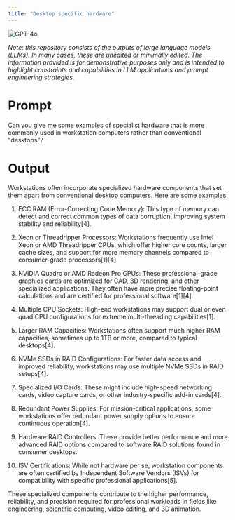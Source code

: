 ```yaml
---
title: "Desktop specific hardware"
---
```

![GPT-4o](https://img.shields.io/badge/GPT--4o-3333FF?style=for-the-badge&logo=openai&logoColor=white)



*Note: this repository consists of the outputs of large language models (LLMs). In many cases, these are unedited or minimally edited. The information provided is for demonstrative purposes only and is intended to highlight constraints and capabilities in LLM applications and prompt engineering strategies.*


# Prompt

Can you give me some examples of specialist hardware that is more commonly used in workstation computers rather than conventional "desktops"?

# Output

Workstations often incorporate specialized hardware components that set them apart from conventional desktop computers. Here are some examples:

1. ECC RAM (Error-Correcting Code Memory): This type of memory can detect and correct common types of data corruption, improving system stability and reliability[4].

2. Xeon or Threadripper Processors: Workstations frequently use Intel Xeon or AMD Threadripper CPUs, which offer higher core counts, larger cache sizes, and support for more memory channels compared to consumer-grade processors[1][4].

3. NVIDIA Quadro or AMD Radeon Pro GPUs: These professional-grade graphics cards are optimized for CAD, 3D rendering, and other specialized applications. They often have more precise floating-point calculations and are certified for professional software[1][4].

4. Multiple CPU Sockets: High-end workstations may support dual or even quad CPU configurations for extreme multi-threading capabilities[1].

5. Larger RAM Capacities: Workstations often support much higher RAM capacities, sometimes up to 1TB or more, compared to typical desktops[4].

6. NVMe SSDs in RAID Configurations: For faster data access and improved reliability, workstations may use multiple NVMe SSDs in RAID setups[4].

7. Specialized I/O Cards: These might include high-speed networking cards, video capture cards, or other industry-specific add-in cards[4].

8. Redundant Power Supplies: For mission-critical applications, some workstations offer redundant power supply options to ensure continuous operation[4].

9. Hardware RAID Controllers: These provide better performance and more advanced RAID options compared to software RAID solutions found in consumer desktops.

10. ISV Certifications: While not hardware per se, workstation components are often certified by Independent Software Vendors (ISVs) for compatibility with specific professional applications[5].

These specialized components contribute to the higher performance, reliability, and precision required for professional workloads in fields like engineering, scientific computing, video editing, and 3D animation.

 